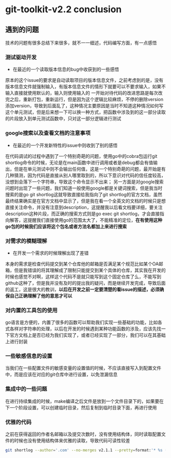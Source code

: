 # git-toolkit-v2.2 conclusion

## 遇到的问题

技术的问题有很多总结下来很多，就不一一细述，代码编写方面，有一点感悟

### 测试驱动开发

- 在最近的一个读取版本信息的bug中收获到的一些感悟

原本的这个issue的要求是自动读取项目的版本信息文件，之前考虑到的是，没有版本信息文件就强制输入，有版本信息文件的情形下就要可以不要求输入，如果不输入直接就使用默认的，输入则使用输入的
一开始对待代码的改进思路是每次改完之后，重新打包，重新运行，但是因为这个逻辑比较麻烦，不停的删除version添加version，导致到后面乱了，这种情况主要原因是当时不知道这种情况如何写这个单元测试，但是后来想一下可以换一种方式，把函数中涉及到的这一部分读取的片段放入到单元测试函数中，只对这一部分逻辑进行测试

### google搜索以及查看文档的注意事项

- 在最近的一个开发新特性的issue中则收到了别的感悟

在代码调试的过程中遇到了一个特别奇葩的问题，使用go中的cobra包运行git shortlog命令的时候，无论是在main函数中进行调用或者是debug都会有值输出，但是在单元测试中则不会输出任何值，这是一个特别奇葩的问题，最开始是有几种猜测，因为代码是直接从别人哪里取到的，所以下意识对代码的信任度较高，没想到会落下一个字符串，导致这个命令显示不出来；
另一方面是对google搜索问题时出现了一些问题，我们知道一般使用google都是关键词搜索，但是我当时搜索的是go git shortlog这就导致直接给我指向了git shortlog的官方文档，虽然最终结果确实是在官方文档中显示了，但是我在看一个全英文的文档的时候只是想直接关注命令，并没有注意到description，这提醒我以后看文档要详细，要关注description这种片段，而正确的搜索方式则是go exec git shortlog，才会直接指向解答，这提醒我们直接使用go的范围太大了，不能精准的定位，**在有使用这种go包的时候我们应该将这个包名或者方法名都加上来进行搜索**

### 对需求的模糊理解

- 在开发一个需求的时候理解出现了差错

本身的需求是检查代码提交到某个仓库他的邮箱是否满足某个规范比如某个OA邮箱，但是我错误的将其理解成了限制只能提交到某个具体的仓库，其实我在开发的时候也感觉不对啊，这样这个代码不是就只能写到这个固定仓库了么，不能写到github这种了，但是我并没有及时的提出我的疑问，而是继续开发完成，导致后面的返工，这是很大的教训，**以后在开发之前一定要清楚的看issue的描述，必须确保自己正确理解了他的意思才可以**

### 对内置的工具包的使用

go语言是方便的，内置了很多的函数可以帮助我们实现一些基础的功能，比如各式各样对字符串的处理，以后在开发的时候遇到某种功能函数的涉及，应该先找一下官方文档上是否已经为我们实现了，或者已经实现了一部分，我们可以在其基础上进行封装

### 一些敏感信息的设置

当我们在一些配置文件的敏感变量的设置值的时候，不应该直接写入到配置文件中，而是应该在对应的git仓库中进行设置，以免泄漏信息

### 集成中的一些问题

在进行持续集成的时候，make编译之后文件是放到一个文件目录下的，如果要在下一个阶段设置，可以创建临时目录，然后复制到临时目录下面，再进行使用

### 优雅的代码

之前在获得返回的作者名邮箱以及提交次数时，没有使用结构体，同时读取配置文件的时候也没有使用结构体来优雅的读取，导致代码可读性较差

```bash
git shortlog --author='.com' --no-merges v2.1.1 --pretty=format:'* %s (%ad) [view commit %h](https://github.com/JoeeeeeeeyLee/note/commits/%h)'   --date=format:'%Y-%m-%d %H:%M:%S'
```
